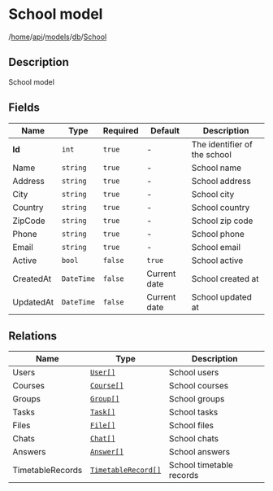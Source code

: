 # School model

/[home](/README.md)/[api](/docs/api/README.md)/[models](/docs/api/README.md#models)/[db](/docs/api/README.md#database-models)/[School](/docs/api/models/db/School.md)

## Description

School model

## Fields

| Name | Type | Required | Default | Description |
| ---- | ---- | -------- | ------- | ----------- |
| __Id__ | `int` | `true` | - | The identifier of the school |
| Name | `string` | `true` | - | School name |
| Address | `string` | `true` | - | School address |
| City | `string` | `true` | - | School city |
| Country | `string` | `true` | - | School country |
| ZipCode | `string` | `true` | - | School zip code |
| Phone | `string` | `true` | - | School phone |
| Email | `string` | `true` | - | School email |
| Active | `bool` | `false` | `true` | School active |
| CreatedAt | `DateTime` | `false` | Current date | School created at |
| UpdatedAt | `DateTime` | `false` | Current date | School updated at |

## Relations

| Name | Type | Description |
| ---- | ---- | ----------- |
| Users | [`User[]`](User.md) | School users |
| Courses | [`Course[]`](Course.md) | School courses |
| Groups | [`Group[]`](Group.md) | School groups |
| Tasks | [`Task[]`](Tasks.md) | School tasks |
| Files | [`File[]`](File.md) | School files |
| Chats | [`Chat[]`](Chat.md) | School chats |
| Answers | [`Answer[]`](Answer.md) | School answers |
| TimetableRecords | [`TimetableRecord[]`](TimetableRecord.md) | School timetable records |
